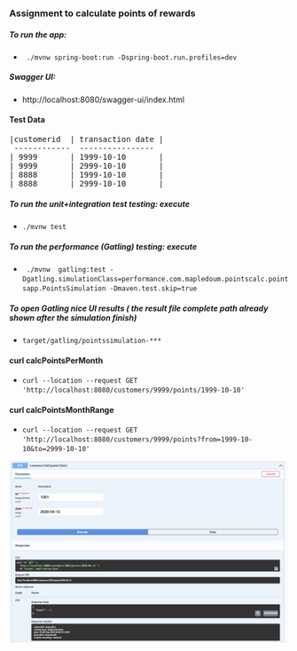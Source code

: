 ### Assignment to calculate points of rewards


##### To run the app:
- ``` ./mvnw spring-boot:run -Dspring-boot.run.profiles=dev```
##### Swagger UI:
- http://localhost:8080/swagger-ui/index.html

#### Test Data
<pre>
|customerid  | transaction date |
 ------------  ----------------
| 9999       | 1999-10-10       |
| 9999       | 2999-10-10       |
| 8888       | 1999-10-10       |
| 8888       | 2999-10-10       |
</pre>

##### To run the unit+integration test testing: execute 
- ` ./mvnw test `

##### To run the performance (Gatling) testing: execute 
- `  ./mvnw  gatling:test -Dgatling.simulationClass=performance.com.mapledoum.pointscalc.pointsapp.PointsSimulation -Dmaven.test.skip=true `

##### To open Gatling nice UI results ( the result file complete path already shown after the simulation finish)
- ```target/gatling/pointssimulation-***```

#### curl calcPointsPerMonth
- ```curl --location --request GET 'http://localhost:8080/customers/9999/points/1999-10-10' ```

#### curl calcPointsMonthRange
- ```curl --location --request GET 'http://localhost:8080/customers/9999/points?from=1999-10-10&to=2999-10-10' ```


![Gatling Results](screenshots/gatlingResults.png?raw=true "Title")





